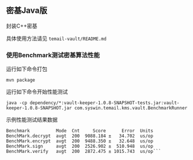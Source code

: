 ## 密基Java版
封装C++密基

具体使用方法请见 `temail-vault/README.md`

### 使用Benchmark测试密基算法性能
运行如下命令打包
```
mvn package
```

运行如下命令开始性能测试
```
java -cp dependency/*:vault-keeper-1.0.8-SNAPSHOT-tests.jar:vault-keeper-1.0.8-SNAPSHOT.jar com.syswin.temail.kms.vault.BenchmarkRunner
```

示例性能测试结果数据
```
Benchmark          Mode  Cnt     Score      Error  Units
BenchMark.decrypt  avgt  200  9088.184 ±   34.702  us/op
BenchMark.encrypt  avgt  200  9488.350 ±   32.648  us/op
BenchMark.sign     avgt  200  2526.902 ±  510.948  us/op
BenchMark.verify   avgt  200  2872.475 ± 1015.743  us/op```
